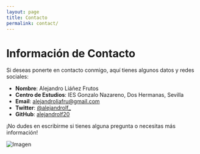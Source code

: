 ```yaml
---
layout: page
title: Contacto
permalink: contact/
---
```


# Información de Contacto

Si deseas ponerte en contacto conmigo, aquí tienes algunos datos y redes sociales:

* **Nombre**: Alejandro Liáñez Frutos
* **Centro de Estudios**: IES Gonzalo Nazareno, Dos Hermanas, Sevilla
* **Email**: [alejandroliafru@gmail.com](mailto:alejandroliafru@gmail.com)
* **Twitter**: [@alejandrolf_](https://twitter.com/alejandrolf_)
* **GitHub**: [alejandrolf20](https://github.com/alejandrolf20)

¡No dudes en escribirme si tienes alguna pregunta o necesitas más información!

 ![Imagen](https://www.remica.es/wp-content/uploads/2015/07/00_email.jpg)
